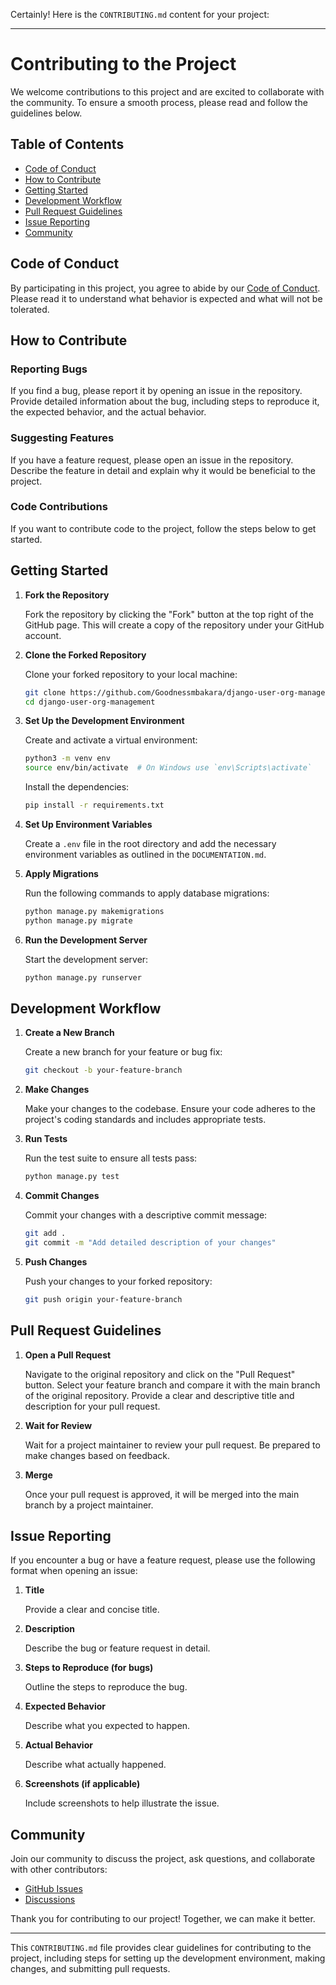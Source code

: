 Certainly! Here is the `CONTRIBUTING.md` content for your project:

---

# Contributing to the Project

We welcome contributions to this project and are excited to collaborate with the community. To ensure a smooth process, please read and follow the guidelines below.

## Table of Contents
- [Code of Conduct](#code-of-conduct)
- [How to Contribute](#how-to-contribute)
- [Getting Started](#getting-started)
- [Development Workflow](#development-workflow)
- [Pull Request Guidelines](#pull-request-guidelines)
- [Issue Reporting](#issue-reporting)
- [Community](#community)

## Code of Conduct

By participating in this project, you agree to abide by our [Code of Conduct](CODE_OF_CONDUCT.md). Please read it to understand what behavior is expected and what will not be tolerated.

## How to Contribute

### Reporting Bugs

If you find a bug, please report it by opening an issue in the repository. Provide detailed information about the bug, including steps to reproduce it, the expected behavior, and the actual behavior.

### Suggesting Features

If you have a feature request, please open an issue in the repository. Describe the feature in detail and explain why it would be beneficial to the project.

### Code Contributions

If you want to contribute code to the project, follow the steps below to get started.

## Getting Started

1. **Fork the Repository**

   Fork the repository by clicking the "Fork" button at the top right of the GitHub page. This will create a copy of the repository under your GitHub account.

2. **Clone the Forked Repository**

   Clone your forked repository to your local machine:

   ```bash
   git clone https://github.com/Goodnessmbakara/django-user-org-management.git
   cd django-user-org-management
   ```

3. **Set Up the Development Environment**

   Create and activate a virtual environment:

   ```bash
   python3 -m venv env
   source env/bin/activate  # On Windows use `env\Scripts\activate`
   ```

   Install the dependencies:

   ```bash
   pip install -r requirements.txt
   ```

4. **Set Up Environment Variables**

   Create a `.env` file in the root directory and add the necessary environment variables as outlined in the `DOCUMENTATION.md`.

5. **Apply Migrations**

   Run the following commands to apply database migrations:

   ```bash
   python manage.py makemigrations
   python manage.py migrate
   ```

6. **Run the Development Server**

   Start the development server:

   ```bash
   python manage.py runserver
   ```

## Development Workflow

1. **Create a New Branch**

   Create a new branch for your feature or bug fix:

   ```bash
   git checkout -b your-feature-branch
   ```

2. **Make Changes**

   Make your changes to the codebase. Ensure your code adheres to the project's coding standards and includes appropriate tests.

3. **Run Tests**

   Run the test suite to ensure all tests pass:

   ```bash
   python manage.py test 
   ```

4. **Commit Changes**

   Commit your changes with a descriptive commit message:

   ```bash
   git add .
   git commit -m "Add detailed description of your changes"
   ```

5. **Push Changes**

   Push your changes to your forked repository:

   ```bash
   git push origin your-feature-branch
   ```

## Pull Request Guidelines

1. **Open a Pull Request**

   Navigate to the original repository and click on the "Pull Request" button. Select your feature branch and compare it with the main branch of the original repository. Provide a clear and descriptive title and description for your pull request.

2. **Wait for Review**

   Wait for a project maintainer to review your pull request. Be prepared to make changes based on feedback.

3. **Merge**

   Once your pull request is approved, it will be merged into the main branch by a project maintainer.

## Issue Reporting

If you encounter a bug or have a feature request, please use the following format when opening an issue:

1. **Title**

   Provide a clear and concise title.

2. **Description**

   Describe the bug or feature request in detail.

3. **Steps to Reproduce (for bugs)**

   Outline the steps to reproduce the bug.

4. **Expected Behavior**

   Describe what you expected to happen.

5. **Actual Behavior**

   Describe what actually happened.

6. **Screenshots (if applicable)**

   Include screenshots to help illustrate the issue.

## Community

Join our community to discuss the project, ask questions, and collaborate with other contributors:

- [GitHub Issues](https://github.com/Goodnessmbakara/django-user-org-management/issues)
- [Discussions](https://github.com/Goodnessmbakara/django-user-org-management/discussions)

Thank you for contributing to our project! Together, we can make it better.

---

This `CONTRIBUTING.md` file provides clear guidelines for contributing to the project, including steps for setting up the development environment, making changes, and submitting pull requests.